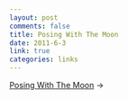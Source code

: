 ```yaml
--- 
layout: post
comments: false
title: Posing With The Moon
date: 2011-6-3
link: true
categories: links
---
```

<a title="Wonderfully Imaginative Photos of People Posing with the Moon" href="http://laughingsquid.com/wonderfully-imaginative-photos-of-people-posing-with-the-moon/">Posing With The Moon</a> →
